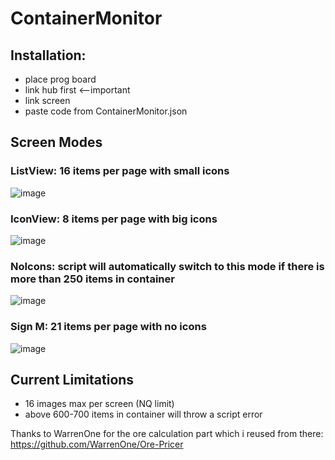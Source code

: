 # ContainerMonitor

## Installation:
- place prog board
- link hub first <--important
- link screen
- paste code from ContainerMonitor.json

## Screen Modes
### ListView: 16 items per page with small icons
![image](https://user-images.githubusercontent.com/93654396/181996240-738cc502-63b0-4335-b2fd-27c5a42c8abe.png)

### IconView: 8 items per page with big icons
![image](https://user-images.githubusercontent.com/93654396/181996282-e34e88c4-711b-4573-b89d-404b4304e143.png)

### NoIcons: script will automatically switch to this mode if there is more than 250 items in container
![image](https://user-images.githubusercontent.com/93654396/182011638-7531a212-f505-46c2-8802-84ea13ba06b4.png)

### Sign M: 21 items per page with no icons
![image](https://user-images.githubusercontent.com/93654396/182011788-ad8d4aee-a505-47e3-91e6-5b931c03107b.png)

## Current Limitations
 - 16 images max per screen (NQ limit)
 - above 600-700 items in container will throw a script error
 
Thanks to WarrenOne for the ore calculation part which i reused from there: https://github.com/WarrenOne/Ore-Pricer
